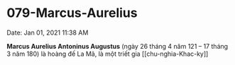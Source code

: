 # 079-Marcus-Aurelius

Date: Jan 01, 2021 11:38 AM

**Marcus Aurelius Antoninus Augustus** (ngày 26 tháng 4 năm 121 – 17 tháng 3 năm 180) là hoàng đế La Mã, là một triết gia [[chu-nghia-Khac-ky]]